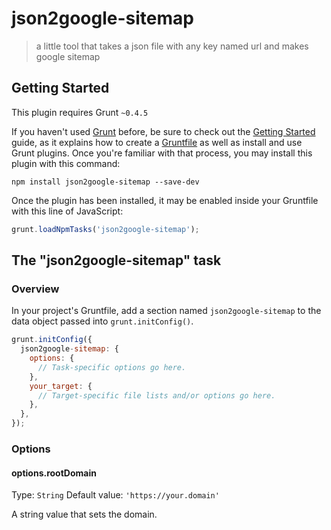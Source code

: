 # json2google-sitemap

> a little tool that takes a json file with any key named url and makes google sitemap

## Getting Started
This plugin requires Grunt `~0.4.5`

If you haven't used [Grunt](http://gruntjs.com/) before, be sure to check out the [Getting Started](http://gruntjs.com/getting-started) guide, as it explains how to create a [Gruntfile](http://gruntjs.com/sample-gruntfile) as well as install and use Grunt plugins. Once you're familiar with that process, you may install this plugin with this command:

```shell
npm install json2google-sitemap --save-dev
```

Once the plugin has been installed, it may be enabled inside your Gruntfile with this line of JavaScript:

```js
grunt.loadNpmTasks('json2google-sitemap');
```

## The "json2google-sitemap" task

### Overview
In your project's Gruntfile, add a section named `json2google-sitemap` to the data object passed into `grunt.initConfig()`.

```js
grunt.initConfig({
  json2google-sitemap: {
    options: {
      // Task-specific options go here.
    },
    your_target: {
      // Target-specific file lists and/or options go here.
    },
  },
});
```

### Options

#### options.rootDomain
Type: `String`
Default value: `'https://your.domain'`

A string value that sets the domain.
